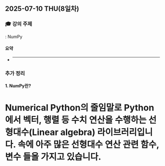 ## 2025-07-10 THU(8일차)

### 🎓 강의 주제
: NumPy


#### 요약
- ****


### 추가 정리

#### 1. NumPy란?
Numerical Python의 줄임말로 Python에서 벡터, 행렬 등 수치 연산을 수행하는 선형대수(Linear algebra) 라이브러리입니다.  속에 아주 많은 선형대수 연산 관련 함수, 변수 들을 가지고 있습니다. 
=======

